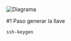 ![Diagrama](https://drive.google.com/file/d/1-s3fjZI8dYgcBkY5PIMBrq6ik-XtR4JS/view?usp=share_link)

#1 Paso generar la llave 

```
ssh-keygen
```

```
```


